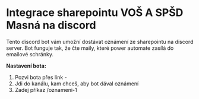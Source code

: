 # **Integrace sharepointu VOŠ A SPŠD Masná na discord**
Tento discord bot vám umožní dostávat oznámení ze sharepointu na discord server. Bot funguje tak, že čte maily, které power automate zasílá do emailové schránky. 

**Nastavení bota:**
1. Pozvi bota přes link - 
2. Jdi do kanálu, kam chceš, aby bot dával oznámení
3. Zadej příkaz /oznameni-1

